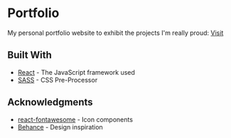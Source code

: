 # Portfolio

My personal portfolio website to exhibit the projects I'm really proud: [Visit](https://andresclm.github.io/portfolio/)

## Built With

* [React](https://reactjs.org/) - The JavaScript framework used
* [SASS](https://sass-lang.com/) - CSS Pre-Processor

## Acknowledgments

* [react-fontawesome](https://github.com/FortAwesome/react-fontawesome) - Icon components
* [Behance](https://www.behance.net/) - Design inspiration
